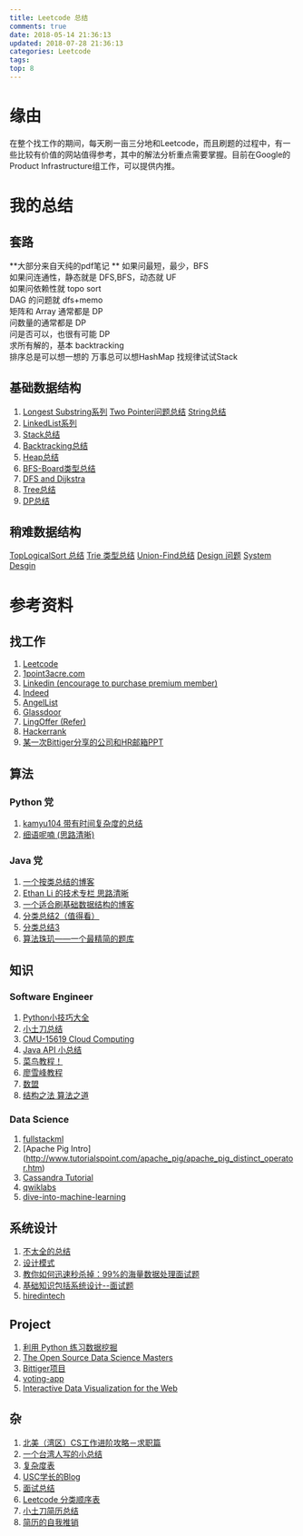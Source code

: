 ```yaml
---
title: Leetcode 总结
comments: true
date: 2018-05-14 21:36:13
updated: 2018-07-28 21:36:13
categories: Leetcode
tags:
top: 8
---
```


# 缘由
在整个找工作的期间，每天刷一亩三分地和Leetcode，而且刷题的过程中，有一些比较有价值的网站值得参考，其中的解法分析重点需要掌握。目前在Google的Product Infrastructure组工作，可以提供内推。

# 我的总结
## 套路
**大部分来自天纯的pdf笔记  **
如果问最短，最少，BFS  如果问连通性，静态就是 DFS,BFS，动态就 UF  如果问依赖性就 topo sort  DAG 的问题就 dfs+memo  矩阵和 Array 通常都是 DP  问数量的通常都是 DP  问是否可以，也很有可能 DP  求所有解的，基本 backtracking  排序总是可以想一想的
万事总可以想HashMap
找规律试试Stack
<!--more-->
## 基础数据结构
1. [Longest Substring系列](http://joshuablog.herokuapp.com/Longest-Substring%E7%B3%BB%E5%88%97.html)
[Two Pointer问题总结](http://joshuablog.herokuapp.com/Two-Pointer%E9%97%AE%E9%A2%98%E6%80%BB%E7%BB%93.html)
[String总结](http://joshuablog.herokuapp.com/String%E6%80%BB%E7%BB%93.html)
2. [LinkedList系列](http://joshuablog.herokuapp.com/LinkedList%E7%B3%BB%E5%88%97.html)
3. [Stack总结](http://joshuablog.herokuapp.com/Stack%E6%80%BB%E7%BB%93.html)
4. [Backtracking总结](http://joshuablog.herokuapp.com/Backtracking%E6%80%BB%E7%BB%93.html)
5. [Heap总结](http://joshuablog.herokuapp.com/Heap%E6%80%BB%E7%BB%93.html)
6. [BFS-Board类型总结](http://joshuablog.herokuapp.com/BFS-Maze%E7%B1%BB%E5%9E%8B%E6%80%BB%E7%BB%93.html)
7. [DFS and Dijkstra](http://joshuablog.herokuapp.com/DFS-BFS-%E6%80%BB%E7%BB%93.html)
8. [Tree总结](http://joshuablog.herokuapp.com/Tree%E6%80%BB%E7%BB%93.html)
9. [DP总结](http://joshuablog.herokuapp.com/DP%E6%80%BB%E7%BB%93.html)

## 稍难数据结构
[TopLogicalSort 总结](http://joshuablog.herokuapp.com/TopLogicalSort-%E6%80%BB%E7%BB%93.html)
[Trie 类型总结](http://joshuablog.herokuapp.com/Trie-%E7%B1%BB%E5%9E%8B%E6%80%BB%E7%BB%93.html)
[Union-Find总结](http://joshuablog.herokuapp.com/Union-Find%E6%80%BB%E7%BB%93.html)
[Design 问题](http://joshuablog.herokuapp.com/Design-%E9%97%AE%E9%A2%98.html)
[System Desgin](http://joshuablog.herokuapp.com/System-Desgin.html)

# 参考资料

## 找工作
1. [Leetcode](https://leetcode.com/)
2. [1point3acre.com](http://www.1point3acres.com/bbs/)
3. [Linkedin (encourage to purchase premium member)](https://www.linkedin.com/)
4. [Indeed](https://www.indeed.com/)
5. [AngelList](https://angel.co/)
6. [Glassdoor](https://www.glassdoor.com/index.htm)
7. [LingOffer (Refer)](https://lingoffer.com/resource)
8. [Hackerrank](https://www.hackerrank.com/)
9. [某一次Bittiger分享的公司和HR邮箱PPT](https://bittigerfiles.s3.amazonaws.com/Company%20Slides%20for%20Career%20Meetup.pdf?nsukey=ITLZW1c%2BEgWMA0N%2BJBaXv%2FTqZfXkpCvREiPlHgVeBcN7soSoXYRWytE327M0R6ViNZGxVxz4LfMcE2hmJ6AvzeEtV9DgVfjU7qsgBq04n9qO0o032Ohq0bV%2BdG91IBWmq2w2vNgSuFQOtYWka9zmt5vN5L4WSfgI8EjHhSQQfLBBiv0KDTDXhWsX40T1gx3a)


## 算法
### Python 党
1. [kamyu104 带有时间复杂度的总结](https://github.com/kamyu104/LeetCode)
2. [细语呢喃 (思路清晰)](https://www.hrwhisper.me/)

### Java 党
1. [一个按类总结的博客](https://www.zybuluo.com/Yano/note/253217)
2. [Ethan Li 的技术专栏 思路清晰](https://segmentfault.com/a/1190000003922961)
3. [一个适合刷基础数据结构的博客](https://www.kancloud.cn/kancloud/data-structure-and-algorithm-notes/72897)
4. [分类总结2（值得看）](https://liut2.gitbooks.io/crazystuff/content/trie.html)
5. [分类总结3](https://mnmunknown.gitbooks.io/algorithm-notes/content/)
6. [算法珠玑——一个最精简的题库](https://soulmachine.gitbooks.io/algorithm-essentials/content/java/)

## 知识
### Software Engineer
1. [Python小技巧大全](https://taizilongxu.gitbooks.io/stackoverflow-about-python/content/80/README.html)
2. [小土刀总结](http://wdxtub.com/2016/01/22/programmer-startline-1/)
3. [CMU-15619 Cloud Computing](http://www.cs.cmu.edu/~msakr/15619-s16/index.html)
4. [Java API 小总结](http://wiki.jikexueyuan.com/project/java/object-classes.html)
5. [菜鸟教程！](http://www.runoob.com/)
6. [廖雪峰教程](https://www.liaoxuefeng.com/)
7. [数盟](http://dataunion.org/tag/python)
8. [结构之法 算法之道](http://blog.csdn.net/v_july_v?viewmode=contents)

### Data Science
1. [fullstackml](https://fullstackml.com/)
2. [Apache Pig Intro] (http://www.tutorialspoint.com/apache_pig/apache_pig_distinct_operator.htm)
3. [Cassandra Tutorial](http://www.tutorialspoint.com/cassandra/index.htm)
4. [qwiklabs](https://qwiklabs.com/)
5. [dive-into-machine-learning](https://github.com/hangtwenty/dive-into-machine-learning)

## 系统设计
1. [不太全的总结](http://systemdesigns.blogspot.com/?view=classic)
2. [设计模式](http://novoland.github.io/%E8%AE%BE%E8%AE%A1/2015/04/02/%E5%B8%B8%E7%94%A8%E8%AE%BE%E8%AE%A1%E6%A8%A1%E5%BC%8F%E7%9A%84%E6%80%BB%E7%BB%93.html)
3. [教你如何迅速秒杀掉：99%的海量数据处理面试题](http://blog.csdn.net/v_july_v/article/details/7382693)
4. [基础知识包括系统设计--面试题](https://hellohell.gitbooks.io/java-/content/url_shorten_design.html)
5. [hiredintech](https://www.hiredintech.com/classrooms/system-design/lesson/104)


## Project
1. [利用 Python 练习数据挖掘](http://python.jobbole.com/83563/)
2. [The Open Source Data Science Masters](http://datasciencemasters.org/)
3. [Bittiger项目](https://slack-files.com/T0GUEMKEZ-F0J4G9QTT-274d3bc97e)
4. [voting-app](http://sahatyalkabov.com/create-a-character-voting-app-using-react-nodejs-mongodb-and-socketio/)
5. [Interactive Data Visualization for the Web](http://chimera.labs.oreilly.com/books/1230000000345/index.html)

## 杂
1. [北美（湾区）CS工作进阶攻略－求职篇](http://www.1point3acres.com/bbs/thread-104824-1-1.html)
2. [一个台湾人写的小总结](https://medium.com/@KenjiChao/2016-17-%E7%BE%8E%E5%9C%8B%E8%BB%9F%E9%AB%94%E5%B7%A5%E7%A8%8B%E5%B8%AB%E6%B1%82%E8%81%B7%E5%BF%83%E5%BE%97-a5c00427fa73)
3. [复杂度表](http://bigocheatsheet.com/)
4. [USC学长的Blog](http://yansu.org/)
5. [面试总结](https://zhuanlan.zhihu.com/p/30218471)
6. [Leetcode 分类顺序表](https://docs.google.com/spreadsheets/d/17ZXOm9P7hK7cTmSy_FslOB7nbctbGBFRPR5jQg4aJ7s/edit#gid=1222314994)
7. [小土刀简历总结](https://github.com/wdxtub/WDXpeak/blob/master/3.0/Interview/Code%20Complete/resume-and-introduction.md)
8. [简历的自我推销](https://aaronk9.gitbooks.io/programmer/content/ru-he-dong-shou-zhun-bei-project.html)